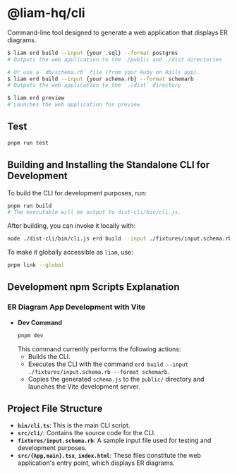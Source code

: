# @liam-hq/cli

Command-line tool designed to generate a web application that displays ER diagrams.

```bash
$ liam erd build --input {your .sql} --format postgres
# Outputs the web application to the ./public and ./dist directories
```

```bash
# Or use a `db/schema.rb` file (from your Ruby on Rails app).
$ liam erd build --input {your schema.rb} --format schemarb
# Outputs the web application to the `./dist` directory
```

```bash
$ liam erd preview
# Launches the web application for preview
```

## Test

```bash
pnpm run test
```

## Building and Installing the Standalone CLI for Development

To build the CLI for development purposes, run:

```bash
pnpm run build
# The executable will be output to dist-cli/bin/cli.js.
```

After building, you can invoke it locally with:

```bash
node ./dist-cli/bin/cli.js erd build --input ./fixtures/input.schema.rb --format schemarb
```

To make it globally accessible as `liam`, use:

```bash
pnpm link --global
```

## Development npm Scripts Explanation

### ER Diagram App Development with Vite

- **Dev Command**
   ```bash
   pnpm dev
   ```
   This command currently performs the following actions:
   - Builds the CLI.
   - Executes the CLI with the command `erd build --input ./fixtures/input.schema.rb --format schemarb`.
   - Copies the generated `schema.js` to the `public/` directory and launches the Vite development server.

## Project File Structure

- **`bin/cli.ts`**: This is the main CLI script.
- **`src/cli/`**: Contains the source code for the CLI.
- **`fixtures/input.schema.rb`**: A sample input file used for testing and development purposes.
- **`src/{App,main}.tsx`**, **`index.html`**: These files constitute the web application's entry point, which displays ER diagrams.

